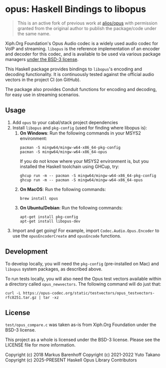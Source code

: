 # opus: Haskell Bindings to libopus

> This is an active fork of previous work at
> [alios/opus](https://github.com/alios/opus)
> with permission granted from the original author to publish the package/code
> under the same name.

Xiph.Org Foundation's Opus Audio codec is a widely used audio codec for VoIP and
streaming. `libopus` is the reference implementation of an encoder and decoder
for this codec, and is available to be used via various package managers
[under the BSD-3 license](https://opus-codec.org/license/).

This Haskell package provides bindings to `libopus`'s encoding and decoding
functionality. It is continuously tested against the official audio vectors in
the project CI (on GitHub).

The package also provides Conduit functions for encoding and decoding, for easy
use in streaming scenarios.

## Usage

1. Add `opus` to your cabal/stack project dependencies
2. Install `libopus` and `pkg-config` (used for finding where libopus is):
   1. **On Windows**: Run the following commands in your MSYS2 environment:
      ```
      pacman -S mingw64/mingw-w64-x86_64-pkg-config
      pacman -S mingw64/mingw-w64-x86_64-opus
      ```
      If you do not know where your MSYS2 environment is, but you installed
      the Haskell toolchain using GHCup, try:
      ```
      ghcup run -m -- pacman -S mingw64/mingw-w64-x86_64-pkg-config
      ghcup run -m -- pacman -S mingw64/mingw-w64-x86_64-opus
      ```
   2. **On MacOS**: Run the following commands:
      ```
      brew install opus
      ```
   3. **On Ubuntu/Debian**: Run the following commands:
      ```
      apt-get install pkg-config
      apt-get install libopus-dev
      ```
3. Import and get going! For example, import `Codec.Audio.Opus.Encoder` to use
   the `opusEncoderCreate` and `opusEncode` functions.

## Development

To develop locally, you will need the `pkg-config` (pre-installed on Mac) and
`libopus` system packages, as described above.

To run tests locally, you will also need the Opus test vectors available within
a directory called `opus_newvectors`. The following command will do just that:

```
curl -L https://opus-codec.org/static/testvectors/opus_testvectors-rfc8251.tar.gz | tar -xz
```

## License

`test/opus_compare.c` was taken as-is from Xiph.Org Foundation under the BSD-3
license.

This project as a whole is licensed under the BSD-3 license. Please see the
LICENSE file for more information.

Copyright (c) 2018 Markus Barenhoff
Copyright (c) 2021-2022 Yuto Takano
Copyright (c) 2025-PRESENT Haskell Opus Library Contributors

